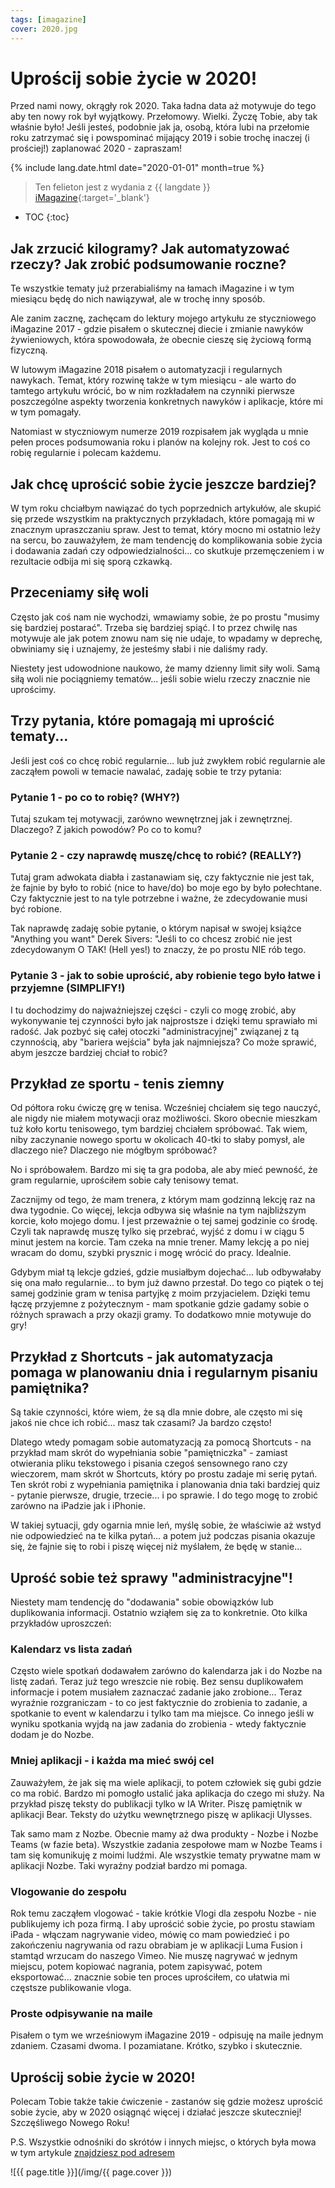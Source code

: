 ```yaml
---
tags: [imagazine]
cover: 2020.jpg
---
```



# Uprościj sobie życie w 2020!

Przed nami nowy, okrągły rok 2020. Taka ładna data aż motywuje do tego aby ten nowy rok był wyjątkowy. Przełomowy. Wielki. Życzę Tobie, aby tak właśnie było! Jeśli jesteś, podobnie jak ja, osobą, która lubi na przełomie roku zatrzymać się i powspominać mijający 2019 i sobie trochę inaczej (i prościej!) zaplanować 2020 - zapraszam!

<!--More-->

{% include lang.date.html date="2020-01-01" month=true %}

> Ten felieton jest z wydania z {{ langdate }} [iMagazine](https://imagazine.pl){:target='_blank'}

* TOC
{:toc}

## Jak zrzucić kilogramy? Jak automatyzować rzeczy? Jak zrobić podsumowanie roczne?

Te wszystkie tematy już przerabialiśmy na łamach iMagazine i w tym miesiącu będę do nich nawiązywał, ale w trochę inny sposób.

Ale zanim zacznę, zachęcam do lektury mojego artykułu ze styczniowego iMagazine 2017 - gdzie pisałem o skutecznej diecie i zmianie nawyków żywieniowych, która spowodowała, że obecnie cieszę się życiową formą fizyczną.

W lutowym iMagazine 2018 pisałem o automatyzacji i regularnych nawykach. Temat, który rozwinę także w tym miesiącu - ale warto do tamtego artykułu wrócić, bo w nim rozkładałem na czynniki pierwsze poszczególne aspekty tworzenia konkretnych nawyków i aplikacje, które mi w tym pomagały.

Natomiast w styczniowym numerze 2019 rozpisałem jak wygląda u mnie pełen proces podsumowania roku i planów na kolejny rok. Jest to coś co robię regularnie i polecam każdemu.

## Jak chcę uprościć sobie życie jeszcze bardziej?

W tym roku chciałbym nawiązać do tych poprzednich artykułów, ale skupić się przede wszystkim na praktycznych przykładach, które pomagają mi w znacznym upraszczaniu spraw. Jest to temat, który mocno mi ostatnio leży na sercu, bo zauważyłem, że mam tendencję do komplikowania sobie życia i dodawania zadań czy odpowiedzialności... co skutkuje przemęczeniem i w rezultacie odbija mi się sporą czkawką.

## Przeceniamy siłę woli

Często jak coś nam nie wychodzi, wmawiamy sobie, że po prostu "musimy się bardziej postarać". Trzeba się bardziej spiąć. I to przez chwilę nas motywuje ale jak potem znowu nam się nie udaje, to wpadamy w deprechę, obwiniamy się i uznajemy, że jesteśmy słabi i nie daliśmy rady.

Niestety jest udowodnione naukowo, że mamy dzienny limit siły woli. Samą siłą woli nie pociągniemy tematów... jeśli sobie wielu rzeczy znacznie nie uprościmy.

## Trzy pytania, które pomagają mi uprościć tematy...

Jeśli jest coś co chcę robić regularnie... lub już zwykłem robić regularnie ale zacząłem powoli w temacie nawalać, zadaję sobie te trzy pytania:

### Pytanie 1 - po co to robię? (WHY?)

Tutaj szukam tej motywacji, zarówno wewnętrznej jak i zewnętrznej. Dlaczego? Z jakich powodów? Po co to komu?

### Pytanie 2 - czy naprawdę muszę/chcę to robić? (REALLY?)

Tutaj gram adwokata diabła i zastanawiam się, czy faktycznie nie jest tak, że fajnie by było to robić (nice to have/do) bo moje ego by było połechtane. Czy faktycznie jest to na tyle potrzebne i ważne, że zdecydowanie musi być robione.

Tak naprawdę zadaję sobie pytanie, o którym napisał w swojej książce "Anything you want" Derek Sivers: "Jeśli to co chcesz zrobić nie jest zdecydowanym O TAK! (Hell yes!) to znaczy, że po prostu NIE rób tego.

### Pytanie 3 - jak to sobie uprościć, aby robienie tego było łatwe i przyjemne (SIMPLIFY!) 

I tu dochodzimy do najważniejszej części - czyli co mogę zrobić, aby wykonywanie tej czynności było jak najprostsze i dzięki temu sprawiało mi radość. Jak pozbyć się całej otoczki "administracyjnej" związanej z tą czynnością, aby "bariera wejścia" była jak najmniejsza? Co może sprawić, abym jeszcze bardziej chciał to robić?

## Przykład ze sportu - tenis ziemny

Od półtora roku ćwiczę grę w tenisa. Wcześniej chciałem się tego nauczyć, ale nigdy nie miałem motywacji oraz możliwości. Skoro obecnie mieszkam tuż koło kortu tenisowego, tym bardziej chciałem spróbować. Tak wiem, niby zaczynanie nowego sportu w okolicach 40-tki to słaby pomysł, ale dlaczego nie? Dlaczego nie mógłbym spróbować?

No i spróbowałem. Bardzo mi się ta gra podoba, ale aby mieć pewność, że gram regularnie, uprościłem sobie cały tenisowy temat.

Zacznijmy od tego, że mam trenera, z którym mam godzinną lekcję raz na dwa tygodnie. Co więcej, lekcja odbywa się właśnie na tym najbliższym korcie, koło mojego domu. I jest przeważnie o tej samej godzinie co środę. Czyli tak naprawdę muszę tylko się przebrać, wyjść z domu i w ciągu 5 minut jestem na korcie. Tam czeka na mnie trener. Mamy lekcję a po niej wracam do domu, szybki prysznic i mogę wrócić do pracy. Idealnie.

Gdybym miał tą lekcje gdzieś, gdzie musiałbym dojechać... lub odbywałaby się ona mało regularnie... to bym już dawno przestał. Do tego co piątek o tej samej godzinie gram w tenisa partyjkę z moim przyjacielem. Dzięki temu łączę przyjemne z pożytecznym - mam spotkanie gdzie gadamy sobie o różnych sprawach a przy okazji gramy. To dodatkowo mnie motywuje do gry!

## Przykład z Shortcuts - jak automatyzacja pomaga w planowaniu dnia i regularnym pisaniu pamiętnika?

Są takie czynności, które wiem, że są dla mnie dobre, ale często mi się jakoś nie chce ich robić... masz tak czasami? Ja bardzo często!

Dlatego wtedy pomagam sobie automatyzacją za pomocą Shortcuts - na przykład mam skrót do wypełniania sobie "pamiętniczka" - zamiast otwierania pliku tekstowego i pisania czegoś sensownego rano czy wieczorem, mam skrót w Shortcuts, który po prostu zadaje mi serię pytań. Ten skrót robi z wypełniania pamiętnika i planowania dnia taki bardziej quiz - pytanie pierwsze, drugie, trzecie... i po sprawie. I do tego mogę to zrobić zarówno na iPadzie jak i iPhonie.

W takiej sytuacji, gdy ogarnia mnie leń, myślę sobie, że właściwie aż wstyd nie odpowiedzieć na te kilka pytań... a potem już podczas pisania okazuje się, że fajnie się to robi i piszę więcej niż myślałem, że będę w stanie...

## Uprość sobie też sprawy "administracyjne"!

Niestety mam tendencję do "dodawania" sobie obowiązków lub duplikowania informacji. Ostatnio wziąłem się za to konkretnie. Oto kilka przykładów uproszczeń:

### Kalendarz vs lista zadań

Często wiele spotkań dodawałem zarówno do kalendarza jak i do Nozbe na listę zadań. Teraz już tego wreszcie nie robię. Bez sensu duplikowałem informacje i potem musiałem zaznaczać zadanie jako zrobione... Teraz wyraźnie rozgraniczam - to co jest faktycznie do zrobienia to zadanie, a spotkanie to event w kalendarzu i tylko tam ma miejsce. Co innego jeśli w wyniku spotkania wyjdą na jaw zadania do zrobienia - wtedy faktycznie dodam je do Nozbe.

### Mniej aplikacji - i każda ma mieć swój cel

Zauważyłem, że jak się ma wiele aplikacji, to potem człowiek się gubi gdzie co ma robić. Bardzo mi pomogło ustalić jaka aplikacja do czego mi służy. Na przykład piszę teksty do publikacji tylko w IA Writer. Piszę pamiętnik w aplikacji Bear. Teksty do użytku wewnętrznego piszę w aplikacji Ulysses.

Tak samo mam z Nozbe. Obecnie mamy aż dwa produkty - Nozbe i Nozbe Teams (w fazie beta). Wszystkie zadania zespołowe mam w Nozbe Teams i tam się komunikuję z moimi ludźmi. Ale wszystkie tematy prywatne mam w aplikacji Nozbe. Taki wyraźny podział bardzo mi pomaga.

### Vlogowanie do zespołu

Rok temu zacząłem vlogować - takie krótkie Vlogi dla zespołu Nozbe - nie publikujemy ich poza firmą. I aby uprościć sobie życie, po prostu stawiam iPada - włączam nagrywanie video, mówię co mam powiedzieć i po zakończeniu nagrywania od razu obrabiam je w aplikacji Luma Fusion i stamtąd wrzucam do naszego Vimeo. Nie muszę nagrywać w jednym miejscu, potem kopiować nagrania, potem zapisywać, potem eksportować... znacznie sobie ten proces uprościłem, co ułatwia mi częstsze publikowanie vloga.

### Proste odpisywanie na maile

Pisałem o tym we wrześniowym iMagazine 2019 - odpisuję na maile jednym zdaniem. Czasami dwoma. I pozamiatane. Krótko, szybko i skutecznie.

## Uprościj sobie życie w 2020!

Polecam Tobie także takie ćwiczenie - zastanów się gdzie możesz uprościć sobie życie, aby w 2020 osiągnąć więcej i działać jeszcze skuteczniej! Szczęśliwego Nowego Roku!

P.S. Wszystkie odnośniki do skrótów i innych miejsc, o których była mowa w tym artykule [znajdziesz pod adresem](Https://sliwinski.com/imagazine-20-01)

![{{ page.title }}](/img/{{ page.cover }})

[n]: https://nozbe.com/